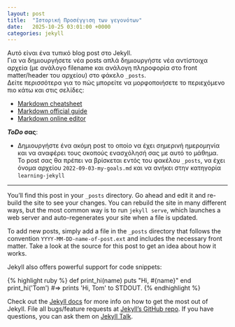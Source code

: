 ```yaml
---
layout: post
title:  "Ιστορική Προσέγγιση των γεγονότων"
date:   2025-10-25 03:01:00 +0000
categories: jekyll
---
```


Αυτό είναι ένα τυπικό blog post στο Jekyll.  
Για να δημιουργήσετε νέα posts απλά δημιουργήστε νέα αντίστοιχα αρχεία (με ανάλογο filename και ανάλογη πληροφορία στο front matter/header του αρχείου) στο φάκελο `_posts`.  
Δείτε περισσότερα για το πώς μπορείτε να μορφοποιήσετε το περιεχόμενο πιο κάτω και στις σελίδες:
* [Markdown cheatsheet][md-cheat]
* [Markdown official guide][md-guide]
* [Markdown online editor][md-editor]

[md-cheat]: https://github.com/adam-p/markdown-here/wiki/Markdown-Cheatsheet
[md-guide]: https://www.markdownguide.org
[md-editor]: https://dillinger.io

**_ToDo_ σας**:  

- Δημιουργήστε ένα ακόμη post το οποίο να έχει σημερινή ημερομηνία και να αναφέρει τους σκοπούς ενασχόλησή σας με αυτό το μάθημα.  
Το post σας θα πρέπει να βρίσκεται εντός του φακέλου `_posts`, να έχει όνομα αρχείου `2022-09-03-my-goals.md` και να ανήκει στην κατηγορία `learning-jekyll`

---

You’ll find this post in your `_posts` directory. Go ahead and edit it and re-build the site to see your changes. You can rebuild the site in many different ways, but the most common way is to run `jekyll serve`, which launches a web server and auto-regenerates your site when a file is updated.

To add new posts, simply add a file in the `_posts` directory that follows the convention `YYYY-MM-DD-name-of-post.ext` and includes the necessary front matter. Take a look at the source for this post to get an idea about how it works.

Jekyll also offers powerful support for code snippets:

{% highlight ruby %}
def print_hi(name)
  puts "Hi, #{name}"
end
print_hi('Tom')
#=> prints 'Hi, Tom' to STDOUT.
{% endhighlight %}

Check out the [Jekyll docs][jekyll-docs] for more info on how to get the most out of Jekyll. File all bugs/feature requests at [Jekyll’s GitHub repo][jekyll-gh]. If you have questions, you can ask them on [Jekyll Talk][jekyll-talk].

[jekyll-docs]: https://jekyllrb.com/docs/home
[jekyll-gh]:   https://github.com/jekyll/jekyll
[jekyll-talk]: https://talk.jekyllrb.com/
